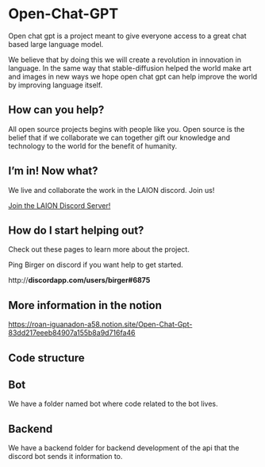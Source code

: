 # Open-Chat-GPT
Open chat gpt is a project meant to give everyone access to a great chat based large language model.

We believe that by doing this we will create a revolution in innovation in language. In the same way that stable-diffusion helped the world make art and images in new ways we hope open chat gpt can help improve the world by improving language itself.

## How can you help?

All open source projects begins with people like you. Open source is the belief that if we collaborate we can together gift our knowledge and technology to the world for the benefit of humanity.

## I’m in! Now what?

We live and collaborate the work in the LAION discord. Join us!

[Join the LAION Discord Server!](https://discord.gg/RQFtmAmk)

## How do I start helping out?

Check out these pages to learn more about the project. 

Ping Birger on discord if you want help to get started.

http://**discordapp.com/users/birger#6875**

## More information in the notion
https://roan-iguanadon-a58.notion.site/Open-Chat-Gpt-83dd217eeeb84907a155b8a9d716fa46

## Code structure

## Bot
We have a folder named bot where code related to the bot lives.

## Backend
We have a backend folder for backend development of the api that the discord bot sends it information to.
